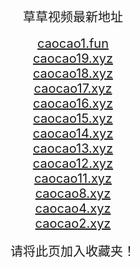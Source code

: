 
<center>
<span style="font-size:20px">草草视频最新地址</span><br>
<br />
<span style="font-size:20px"><a href="https://caocao.caocao1.fun" target="_blank">caocao1.fun</a></span><br>
<span style="font-size:20px"><a href="https://caocao.caocao19.xyz" target="_blank">caocao19.xyz</a></span><br>
<span style="font-size:20px"><a href="https://caocao.caocao18.xyz" target="_blank">caocao18.xyz</a></span><br>
<span style="font-size:20px"><a href="https://caocao17.xyz" target="_blank">caocao17.xyz</a></span><br>
<span style="font-size:20px"><a href="https://caocao16.xyz" target="_blank">caocao16.xyz</a></span><br>
<span style="font-size:20px"><a href="https://caocao15.xyz" target="_blank">caocao15.xyz</a></span><br>
<span style="font-size:20px"><a href="https://caocao14.xyz" target="_blank">caocao14.xyz</a></span><br>
<span style="font-size:20px"><a href="https://caocao13.xyz" target="_blank">caocao13.xyz</a></span><br>
<span style="font-size:20px"><a href="https://caocao12.xyz" target="_blank">caocao12.xyz</a></span><br>
<span style="font-size:20px"><a href="https://caocao11.xyz" target="_blank">caocao11.xyz</a></span><br>
<span style="font-size:20px"><a href="https://caocao8.xyz" target="_blank">caocao8.xyz</a></span><br>
<span style="font-size:20px"><a href="https://caocao4.xyz" target="_blank">caocao4.xyz</a></span><br>
<span style="font-size:20px"><a href="https://caocao2.xyz" target="_blank">caocao2.xyz</a></span><br>
<br />
<span style="font-size:20px">请将此页加入收藏夹！</span>
</center>
